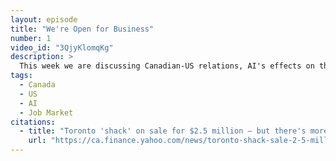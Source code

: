 ```yaml
---
layout: episode
title: "We're Open for Business"
number: 1
video_id: "3QjyKlomqKg"
description: >
  This week we are discussing Canadian-US relations, AI's effects on the job market, and why you maybe shouldn't cancel those plans.
tags:
  - Canada
  - US
  - AI
  - Job Market
citations:
  - title: "Toronto 'shack' on sale for $2.5 million — but there's more to the story"
    url: "https://ca.finance.yahoo.com/news/toronto-shack-sale-2-5-million-theres-story-192739524.html"
---
```

